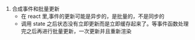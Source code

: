 1. 合成事件和批量更新
   - 在 react 里,事件的更新可能是异步的，是批量的，不是同步的
   * 调用 state 之后状态没有立即更新而是立即缓存起来了。等事件函数处理完之后再进行批量更新，一次更新并且重新渲染
